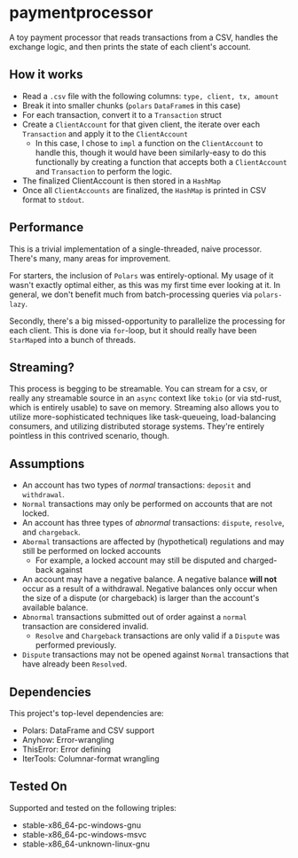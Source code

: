 # paymentprocessor

A toy payment processor that reads transactions from a CSV, handles the exchange logic, and then prints the state of each client's account.

## How it works
- Read a `.csv` file with the following columns: `type, client, tx, amount`
- Break it into smaller chunks (`polars` `DataFrame`s in this case)
- For each transaction, convert it to a `Transaction` struct
- Create a `ClientAccount` for that given client, the iterate over each `Transaction` and apply it to the `ClientAccount`
  - In this case, I chose to `impl` a function on the `ClientAccount` to handle this, though it would have been similarly-easy to do this functionally by creating a function that accepts both a `ClientAccount` and `Transaction` to perform the logic.
- The finalized ClientAccount is then stored in a `HashMap`
- Once all `ClientAccounts` are finalized, the `HashMap` is printed in CSV format to `stdout`.

## Performance

This is a trivial implementation of a single-threaded, naive processor. There's many, many areas for improvement.

For starters, the inclusion of `Polars` was entirely-optional. My usage of it wasn't exactly optimal either, as this was my first time ever looking at it. In general, we don't benefit much from batch-processing queries via `polars-lazy`.

Secondly, there's a big missed-opportunity to parallelize the processing for each client. This is done via `for`-loop, but it should really have been `StarMap`ed into a bunch of threads. 

## Streaming?

This process is begging to be streamable. You can stream for a csv, or really any streamable source in an `async` context like `tokio` (or via std-rust, which is entirely usable) to save on memory. Streaming also allows you to utilize more-sophisticated techniques like task-queueing, load-balancing consumers, and utilizing distributed storage systems. They're entirely pointless in this contrived scenario, though.

## Assumptions

- An account has two types of _normal_ transactions: `deposit` and `withdrawal`.
- `Normal` transactions may only be performed on accounts that are not locked.
- An account has three types of _abnormal_ transactions: `dispute`, `resolve`, and `chargeback`.
- `Abormal` transactions are affected by (hypothetical) regulations and may still be performed on locked accounts
  - For example, a locked account may still be disputed and charged-back against
- An account may have a negative balance. A negative balance **will not** occur as a result of a withdrawal. Negative balances only occur when the size of a dispute (or chargeback) is larger than the account's available balance.
- `Abnormal` transactions submitted out of order against a `normal` transaction are considered invalid.
  - `Resolve` and `Chargeback` transactions are only valid if a `Dispute` was performed previously.
- `Dispute` transactions may not be opened against `Normal` transactions that have already been `Resolve`d.

## Dependencies
This project's top-level dependencies are:

- Polars: DataFrame and CSV support
- Anyhow: Error-wrangling
- ThisError: Error defining
- IterTools: Columnar-format wrangling

## Tested On
Supported and tested on the following triples:

- stable-x86_64-pc-windows-gnu
- stable-x86_64-pc-windows-msvc
- stable-x86_64-unknown-linux-gnu